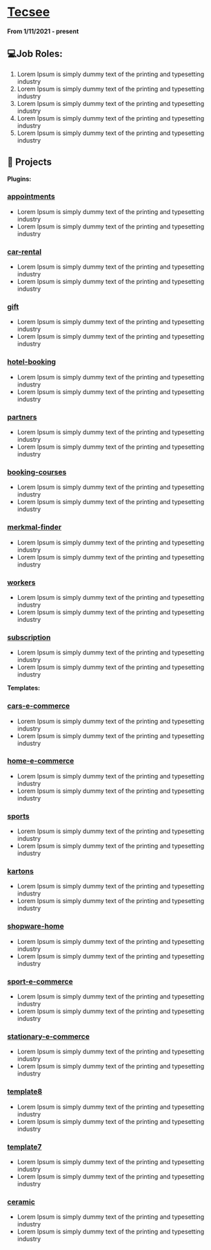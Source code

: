 # [Tecsee](https://tecsee.de/en/)

**From 1/11/2021 - present**

## 💻Job Roles:
1. Lorem Ipsum is simply dummy text of the printing and typesetting industry
2. Lorem Ipsum is simply dummy text of the printing and typesetting industry
3. Lorem Ipsum is simply dummy text of the printing and typesetting industry
4. Lorem Ipsum is simply dummy text of the printing and typesetting industry
5. Lorem Ipsum is simply dummy text of the printing and typesetting industry

## 📝 Projects

**Plugins:**

### [appointments](http://appointments.dev.tecsee.de/)
- Lorem Ipsum is simply dummy text of the printing and typesetting industry
- Lorem Ipsum is simply dummy text of the printing and typesetting industry

### [car-rental](https://car-rental.dev.tecsee.de/vermietung)
- Lorem Ipsum is simply dummy text of the printing and typesetting industry
- Lorem Ipsum is simply dummy text of the printing and typesetting industry

### [gift](https://gift.dev.tecsee.de/)
- Lorem Ipsum is simply dummy text of the printing and typesetting industry
- Lorem Ipsum is simply dummy text of the printing and typesetting industry

### [hotel-booking](https://hotel-booking-system.dev.tecsee.de/)
- Lorem Ipsum is simply dummy text of the printing and typesetting industry
- Lorem Ipsum is simply dummy text of the printing and typesetting industry

### [partners](https://partners.dev.tecsee.de/)
- Lorem Ipsum is simply dummy text of the printing and typesetting industry
- Lorem Ipsum is simply dummy text of the printing and typesetting industry

### [booking-courses](https://test-booking-courses.dev.tecsee.de/)
- Lorem Ipsum is simply dummy text of the printing and typesetting industry
- Lorem Ipsum is simply dummy text of the printing and typesetting industry

### [merkmal-finder](https://test-merkmal-finder.dev.tecsee.de/)
- Lorem Ipsum is simply dummy text of the printing and typesetting industry
- Lorem Ipsum is simply dummy text of the printing and typesetting industry

### [workers](https://workers.dev.tecsee.de/)
- Lorem Ipsum is simply dummy text of the printing and typesetting industry
- Lorem Ipsum is simply dummy text of the printing and typesetting industry

### [subscription](https://laravel.dev.tecsee.de/)
- Lorem Ipsum is simply dummy text of the printing and typesetting industry
- Lorem Ipsum is simply dummy text of the printing and typesetting industry

**Templates:**

### [cars-e-commerce](https://cars-e-commerce.dev.tecsee.de/)
- Lorem Ipsum is simply dummy text of the printing and typesetting industry
- Lorem Ipsum is simply dummy text of the printing and typesetting industry

### [home-e-commerce](https://home-e-commerce.dev.tecsee.de/)
- Lorem Ipsum is simply dummy text of the printing and typesetting industry
- Lorem Ipsum is simply dummy text of the printing and typesetting industry

### [sports](http://sports.dev.tecsee.de/)
- Lorem Ipsum is simply dummy text of the printing and typesetting industry
- Lorem Ipsum is simply dummy text of the printing and typesetting industry

### [kartons](http://kartons-temp.dev.tecsee.de/)
- Lorem Ipsum is simply dummy text of the printing and typesetting industry
- Lorem Ipsum is simply dummy text of the printing and typesetting industry

### [shopware-home](https://shopware-home-theme.dev.tecsee.de/)
- Lorem Ipsum is simply dummy text of the printing and typesetting industry
- Lorem Ipsum is simply dummy text of the printing and typesetting industry

### [sport-e-commerce](https://sport-e-commerce.dev.tecsee.de/)
- Lorem Ipsum is simply dummy text of the printing and typesetting industry
- Lorem Ipsum is simply dummy text of the printing and typesetting industry

### [stationary-e-commerce](http://stationary-e-commerce.dev.tecsee.de/)
- Lorem Ipsum is simply dummy text of the printing and typesetting industry
- Lorem Ipsum is simply dummy text of the printing and typesetting industry

### [template8](https://template8.wawihost.de/)
- Lorem Ipsum is simply dummy text of the printing and typesetting industry
- Lorem Ipsum is simply dummy text of the printing and typesetting industry

### [template7](https://template7.wawihost.de/)
- Lorem Ipsum is simply dummy text of the printing and typesetting industry
- Lorem Ipsum is simply dummy text of the printing and typesetting industry

### [ceramic](https://radany.de/)
- Lorem Ipsum is simply dummy text of the printing and typesetting industry
- Lorem Ipsum is simply dummy text of the printing and typesetting industry
